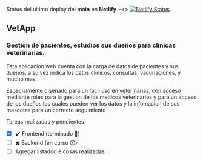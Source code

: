 Status del ultimo deploy del **main** en **Netlify** -->> [![Netlify Status](https://api.netlify.com/api/v1/badges/f4e2fd1e-f7e5-495f-bf54-18ea47aeca0a/deploy-status)](https://app.netlify.com/sites/vetapp-tpfinal22501/deploys)
<br>
<h2>VetApp</h2>
<h3>Gestion de pacientes, estudios sus dueños para clinicas veterinarias.</h3>
<p>Esta aplicacion web cuenta con la carga de datos de pacientes y sus dueños, a su vez indica los datos clinicos, consultas, vacunaciones, y mucho mas.
<p>Especialmente diseñado para un facil uso en veterinarias, con acceso mediante roles para la gestion de los medicos veterinarios y para un acceso de los dueños los cuales pueden ver los datos y la infomacion de sus mascotas para un correcto seguimiento</p>

Tareas realizadas y pendientes
- [x] ✔️ Frontend (terminado 🎉) 
- [ ] ✖️ Backend (en curso ⏲️)
- [ ] Agregar listadod e cosas realizadas... 
